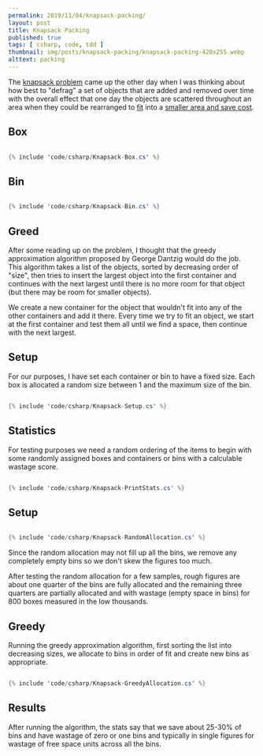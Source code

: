 ```yaml
---
permalink: 2019/11/04/knapsack-packing/
layout: post
title: Knapsack Packing
published: true
tags: [ csharp, code, tdd ]
thumbnail: img/posts/knapsack-packing/knapsack-packing-420x255.webp
alttext: packing
---
```


The <a href="https://en.wikipedia.org/wiki/Knapsack_problem">knapsack problem</a> came up the other day when I 
was thinking about how best to "defrag" a set of objects that are added and removed over time with the overall 
effect that one day the objects are scattered throughout an area when they could be rearranged to 
<a href="https://en.wikipedia.org/wiki/Packing_problems#Packing_squares"> fit</a> into a 
<a href="https://en.wikipedia.org/wiki/Bin_packing_problem">smaller area and save cost</a>.

## Box

~~~csharp

{% include 'code/csharp/Knapsack-Box.cs' %}

~~~

## Bin

~~~csharp

{% include 'code/csharp/Knapsack-Bin.cs' %}

~~~

## Greed

After some reading up on the problem, I thought that the greedy approximation algorithm proposed by George 
Dantzig would do the job. This algorithm takes a list of the objects, sorted by decreasing order of "size", 
then tries to insert the largest object into the first container and continues with the next largest until there 
is no more room for that object (but there may be room for smaller objects). 

We create a new container for the object that wouldn't fit into any of the other containers and add it there. 
Every time we try to fit an object, we start at the first container and test them all until we find a space, 
then continue with the next largest. 

## Setup 

For our purposes, I have set each container or bin to have a fixed size. Each box is allocated a random size between 
1 and the maximum size of the bin. 

~~~csharp

{% include 'code/csharp/Knapsack-Setup.cs' %}

~~~

## Statistics

For testing purposes we need a random ordering of the items to begin with some randomly assigned boxes and 
containers or bins with a calculable wastage score. 

~~~csharp

{% include 'code/csharp/Knapsack-PrintStats.cs' %}

~~~

## Setup 

~~~csharp

{% include 'code/csharp/Knapsack-RandomAllocation.cs' %}

~~~

Since the random allocation may not fill up all the bins, we remove any completely empty bins so we don't skew 
the figures too much. 

After testing the random allocation for a few samples, rough figures are about one quarter of the bins are 
fully allocated and the remaining three quarters are partially allocated and with wastage (empty space 
in bins) for 800 boxes measured in the low thousands.

## Greedy 

Running the greedy approximation algorithm, first sorting the list into decreasing sizes, we allocate to bins in order 
of fit and create new bins as appropriate.  

~~~csharp

{% include 'code/csharp/Knapsack-GreedyAllocation.cs' %}

~~~

## Results

After running the algorithm, the stats say that we save about 25-30% of bins and have wastage of zero or one bins and 
typically in single figures for wastage of free space units across all the bins.  

